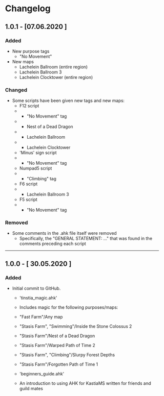 # Changelog

## 1.0.1 - [07.06.2020 ]
### Added 
- New purpose tags 
  - "No Movement" 
- New maps
  - Lachelein Ballroom (entire region)
  - Lachelein Ballroom 3
  - Lachelein Clocktower (entire region)

### Changed
- Some scripts have been given new tags and new maps:
  - F12 script
   - + "No Movement" tag
   - + Nest of a Dead Dragon
   - + Lachelein Ballroom
   - + Lachelein Clocktower
  - 'Minus' sign script
   - + "No Movement" tag
  - Numpad5 script
   - + "Climbing" tag
  - F6 script
   - + Lachelein Ballroom 3
  - F5 script
   - + "No Movement" tag
  
### Removed
- Some comments in the .ahk file itself were removed 
  - Specifically, the "GENERAL STATEMENT: ..." that was found in the comments preceding each script
  
---

## 1.0.0 - [ 30.05.2020 ]
### Added
- Initial commit to GitHub.
  - 'tinstia_magic.ahk' 
   - Includes magic for the following purposes/maps:
    - "Fast Farm"/Any map
    - "Stasis Farm", "Swimming"/Inside the Stone Colossus 2
    - "Stasis Farm"/Nest of a Dead Dragon
    - "Stasis Farm"/Warped Path of Time 2
    - "Stasis Farm", "Climbing"/Slurpy Forest Depths
    - "Stasis Farm"/Forgotten Path of Time 1
      
  - 'beginners_guide.ahk'
   - An introduction to using AHK for KastiaMS written for friends and guild mates

